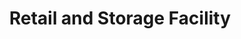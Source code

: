 ---
title: "Retail and Storage Facility"
url: /acton/retail-and-storage-facility/
shop: Allgemein
---